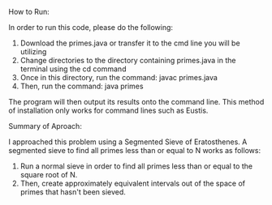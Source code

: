 How to Run:

In order to run this code, please do the following:
  1. Download the primes.java or transfer it to the cmd line you will be utilizing
  2. Change directories to the directory containing primes.java in the terminal using the cd command 
  3. Once in this directory, run the command: javac primes.java
  4. Then, run the command: java primes
 
 The program will then output its results onto the command line. This method of installation only works for command lines such as Eustis.
 
 Summary of Aproach:
 
 I approached this problem using a Segmented Sieve of Eratosthenes. A segmented sieve to find all primes less than or equal to N works as follows:
  1. Run a normal sieve in order to find all primes less than or equal to the square root of N.
  2. Then, create approximately equivalent intervals out of the space of primes that hasn't been sieved.
